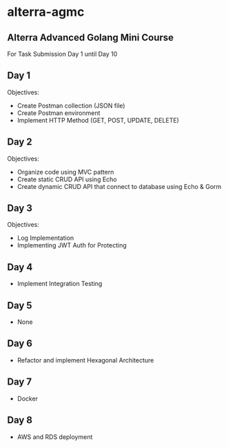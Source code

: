 # alterra-agmc
## Alterra Advanced Golang Mini Course

For Task Submission Day 1 until Day 10
 
## Day 1
Objectives:
- Create Postman collection (JSON file)
- Create Postman environment
- Implement HTTP Method (GET, POST, UPDATE, DELETE) 

## Day 2
Objectives:
- Organize code using MVC pattern
- Create static CRUD API using Echo
- Create dynamic CRUD API that connect to database using Echo & Gorm

## Day 3
Objectives:
- Log Implementation
- Implementing JWT Auth for Protecting

## Day 4
- Implement Integration Testing

## Day 5
- None

## Day 6
- Refactor and implement Hexagonal Architecture

## Day 7
- Docker

## Day 8
- AWS and RDS deployment